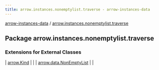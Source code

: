 ```yaml
---
title: arrow.instances.nonemptylist.traverse - arrow-instances-data
---
```


[arrow-instances-data](../index.html) / [arrow.instances.nonemptylist.traverse](./index.html)

## Package arrow.instances.nonemptylist.traverse

### Extensions for External Classes

| [arrow.Kind](arrow.-kind/index.html) |  |
| [arrow.data.NonEmptyList](arrow.data.-non-empty-list/index.html) |  |

